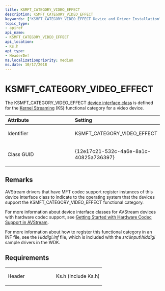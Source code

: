 ```yaml
---
title: KSMFT_CATEGORY_VIDEO_EFFECT
description: KSMFT_CATEGORY_VIDEO_EFFECT
keywords: ["KSMFT_CATEGORY_VIDEO_EFFECT Device and Driver Installation"]
topic_type:
- apiref
api_name:
- KSMFT_CATEGORY_VIDEO_EFFECT
api_location:
- Ks.h
api_type:
- HeaderDef
ms.localizationpriority: medium
ms.date: 10/17/2018
---
```


# KSMFT_CATEGORY_VIDEO_EFFECT


The KSMFT_CATEGORY_VIDEO_EFFECT [device interface class](./overview-of-device-interface-classes.md) is defined for the [Kernel Streaming](../stream/kernel-streaming.md) (KS) functional category for a video device.

<table>
<colgroup>
<col width="50%" />
<col width="50%" />
</colgroup>
<thead>
<tr class="header">
<th align="left">Attribute</th>
<th align="left">Setting</th>
</tr>
</thead>
<tbody>
<tr class="odd">
<td align="left"><p>Identifier</p></td>
<td align="left"><p>KSMFT_CATEGORY_VIDEO_EFFECT</p></td>
</tr>
<tr class="even">
<td align="left"><p>Class GUID</p></td>
<td align="left"><p>{12e17c21-532c-4a6e-8a1c-40825a736397}</p></td>
</tr>
</tbody>
</table>

 

## Remarks

AVStream drivers that have MFT codec support register instances of this device interface class to indicate to the operating system that the devices support the KSMFT_CATEGORY_VIDEO_EFFECT functional category.

For more information about device interface classes for AVStream devices with hardware codec support, see [Getting Started with Hardware Codec Support in AVStream](../stream/getting-started-with-hardware-codec-support-in-avstream.md).

For more information about how to register this functional category in an INF file, see the *Hiddigi.inf* file, which is included with the *src\\input\\hiddigi* sample drivers in the WDK.

## Requirements

<table>
<colgroup>
<col width="50%" />
<col width="50%" />
</colgroup>
<tbody>
<tr class="odd">
<td align="left"><p>Header</p></td>
<td align="left">Ks.h (include Ks.h)</td>
</tr>
</tbody>
</table>

 

